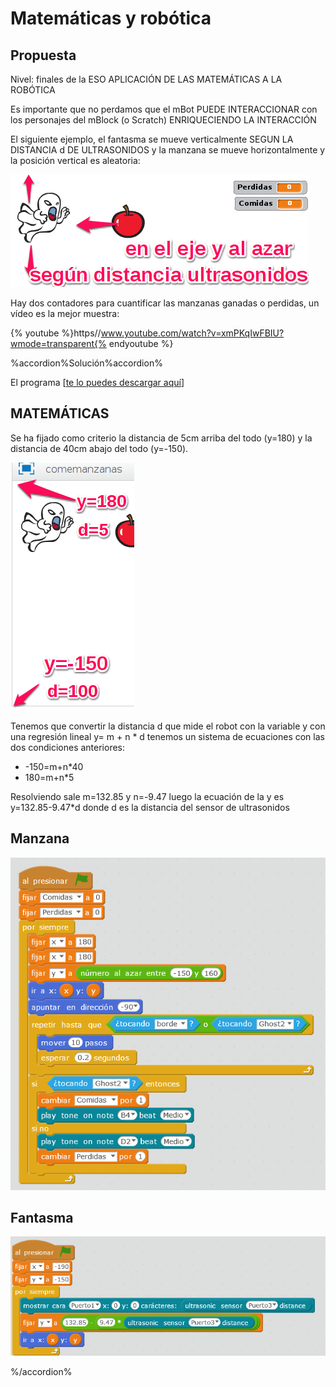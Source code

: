 
# Matemáticas y robótica

## Propuesta

Nivel: finales de la ESO APLICACIÓN DE LAS MATEMÁTICAS A LA ROBÓTICA

Es importante que no perdamos que el mBot PUEDE INTERACCIONAR con los personajes del mBlock (o Scratch) ENRIQUECIENDO LA INTERACCIÓN

El siguiente ejemplo, el fantasma se mueve verticalmente SEGUN LA DISTANCIA d DE ULTRASONIDOS y la manzana se mueve horizontalmente y la posición vertical es aleatoria:

![](img/comemanzanas1.png)

Hay dos contadores para cuantificar las manzanas ganadas o perdidas, un vídeo es la mejor muestra:

{% youtube %}https//www.youtube.com/watch?v=xmPKqIwFBIU?wmode=transparent{% endyoutube %}


%accordion%Solución%accordion%

El programa [[te lo puedes descargar aquí](http://localhost:51235/M1plus/resources/comemanzanas.sb2)]

## MATEMÁTICAS

Se ha fijado como criterio la distancia de 5cm arriba del todo (y=180) y la distancia de 40cm abajo del todo (y=-150).

![](img/comemanzanas2.png)

Tenemos que convertir la distancia d que mide el robot con la variable y con una regresión lineal y= m + n * d tenemos un sistema de ecuaciones con las dos condiciones anteriores:

- -150=m+n*40
- 180=m+n*5

Resolviendo sale m=132.85 y n=-9.47 luego la ecuación de la y es y=132.85-9.47*d donde d es la distancia del sensor de ultrasonidos

## Manzana

![](img/manzana.png)

## Fantasma

![](img/fantasma.png)

%/accordion%

